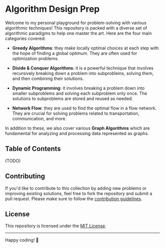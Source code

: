 # Algorithm Design Prep

Welcome to my personal playground for problem-solving with various algorithmic techniques! This repository is packed with a diverse set of algorithmic paradigms to help one master the art. Here are the four main categories covered:

* **Greedy Algorithms**: they make locally optimal choices at each step with the hope of finding a global optimum. They are often used for optimization problems.

* **Divide & Conquer Algorithms**: it is a powerful technique that involves recursively breaking down a problem into subproblems, solving them, and then combining their solutions.

* **Dynamic Programming**: it involves breaking a problem down into smaller subproblems and solving each subproblem only once. The solutions to subproblems are stored and reused as needed.

* **Network Flow**: they are used to find the optimal flow in a flow network. They are crucial for solving problems related to transportation, communication, and more.

In addition to these, we also cover various **Graph Algorithms** which are fundamental for analyzing and processing data represented as graphs.

## Table of Contents
(TODO)

## Contributing

If you'd like to contribute to this collection by adding new problems or improving existing solutions, feel free to fork the repository and submit a pull request. Please make sure to follow the [contribution guidelines](CONTRIBUTING.md).

## License

This repository is licensed under the [MIT License](LICENSE.md).

---

Happy coding! 🚀
